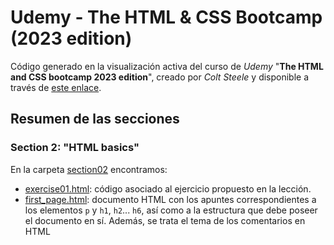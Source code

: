 # Udemy - The HTML & CSS Bootcamp (2023 edition)

Código generado en la visualización activa del curso de _Udemy_ "**The HTML and CSS bootcamp 2023 edition**", creado por _Colt Steele_ y disponible a través de [este enlace](https://www.udemy.com/course/html-and-css-bootcamp/).

## Resumen de las secciones

### Section 2: "HTML basics"

En la carpeta [section02](/section02) encontramos:

-   [exercise01.html](/section02/exercise01.html): código asociado al ejercicio propuesto en la lección.
-   [first_page.html](/section02/first_page.html): documento HTML con los apuntes correspondientes a los elementos `p` y `h1`, `h2`... `h6`, así como a la estructura que debe poseer el documento en sí. Además, se trata el tema de los comentarios en HTML

